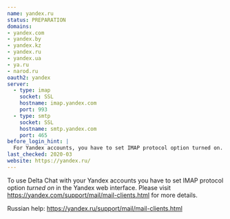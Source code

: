 ```yaml
---
name: yandex.ru
status: PREPARATION
domains:
- yandex.com
- yandex.by
- yandex.kz
- yandex.ru
- yandex.ua
- ya.ru
- narod.ru
oauth2: yandex
server:
  - type: imap
    socket: SSL
    hostname: imap.yandex.com
    port: 993
  - type: smtp
    socket: SSL
    hostname: smtp.yandex.com
    port: 465
before_login_hint: |
  For Yandex accounts, you have to set IMAP protocol option turned on.
last_checked: 2020-03
website: https://yandex.ru/
---
```


To use Delta Chat with your Yandex accounts you have to set IMAP protocol option *turned on* in the Yandex web interface. Please visit <https://yandex.com/support/mail/mail-clients.html> for more details.

Russian help: <https://yandex.ru/support/mail/mail-clients.html>
